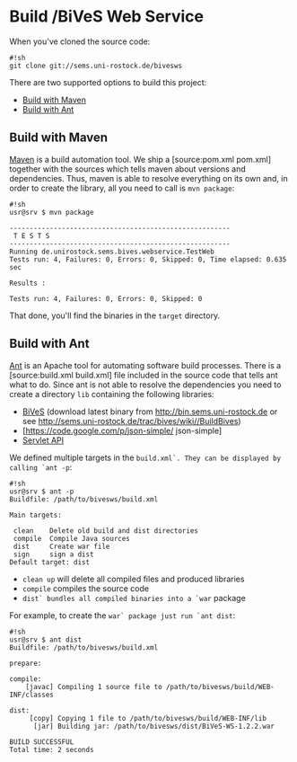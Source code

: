 Build /BiVeS Web Service 
=========================
When you've cloned the source code:

```
#!sh
git clone git://sems.uni-rostock.de/bivesws
```

There are two supported options to build this project:

* [Build with Maven](#//BuildwithMaven)
* [Build with Ant](#//BuildwithAnt)



Build with Maven 
-----------------
[Maven](https://maven.apache.org/) is a build automation tool. We ship a [source:pom.xml pom.xml] together with the sources which tells maven about versions and dependencies. Thus, maven is able to resolve everything on its own and, in order to create the library, all you need to call is ```mvn package```:

```
#!sh
usr@srv $ mvn package

-------------------------------------------------------
 T E S T S
-------------------------------------------------------
Running de.unirostock.sems.bives.webservice.TestWeb
Tests run: 4, Failures: 0, Errors: 0, Skipped: 0, Time elapsed: 0.635 sec

Results :

Tests run: 4, Failures: 0, Errors: 0, Skipped: 0
```

That done, you'll find the binaries in the ```target``` directory.

Build with Ant 
---------------
[Ant](https://ant.apache.org/) is an Apache tool for automating software build processes. There is a [source:build.xml build.xml] file included in the source code that tells ant what to do. Since ant is not able to resolve the dependencies you need to create a directory ```lib``` containing the following libraries:
* [BiVeS](bives:wiki) (download latest binary from http://bin.sems.uni-rostock.de or see http://sems.uni-rostock.de/trac/bives/wiki//BuildBives)
* [https://code.google.com/p/json-simple/ json-simple]
* [Servlet API](http://repo1.maven.org/maven2/javax/servlet/javax.servlet-api/)

We defined multiple targets in the ```build.xml`. They can be displayed by calling `ant -p```:

```
#!sh
usr@srv $ ant -p
Buildfile: /path/to/bivesws/build.xml

Main targets:

 clean    Delete old build and dist directories
 compile  Compile Java sources
 dist     Create war file
 sign     sign a dist
Default target: dist
```

* ```clean up``` will delete all compiled files and produced libraries
* ```compile``` compiles the source code
* ```dist` bundles all compiled binaries into a `war``` package

For example, to create the ```war` package just run `ant dist```:

```
#!sh
usr@srv $ ant dist
Buildfile: /path/to/bivesws/build.xml

prepare:

compile:
    [javac] Compiling 1 source file to /path/to/bivesws/build/WEB-INF/classes

dist:
     [copy] Copying 1 file to /path/to/bivesws/build/WEB-INF/lib
      [jar] Building jar: /path/to/bivesws/dist/BiVeS-WS-1.2.2.war

BUILD SUCCESSFUL
Total time: 2 seconds
```

